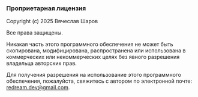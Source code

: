 ### Проприетарная лицензия

Copyright (c) 2025 Вячеслав Шаров

Все права защищены.

Никакая часть этого программного обеспечения не может быть скопирована, модифицирована,
распространена или использована в коммерческих или некоммерческих целях без явного
разрешения владельца авторских прав.

Для получения разрешения на использование этого программного обеспечения, пожалуйста,
свяжитесь с автором по электронной почте: redream.dev@gmail.com.
